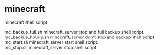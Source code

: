 # minecraft
minecraft shell script

mc_backup_full.sh    minecraft_server stop and full backup shell script. <br />
mc_backup_hourly.sh    minecraft_server don't stop and backup shell script.<br />
mc_start.sh	minecraft_server start shell script.<br />
mc_stop.sh	minecraft_server stop shell script.<br />
